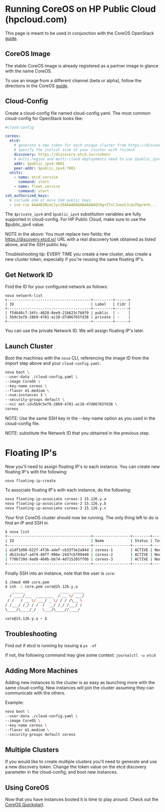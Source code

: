 # Running CoreOS on HP Public Cloud (hpcloud.com) 

This page is meant to be used in conjunction with the CoreOS OpenStack [guide][coreos-guide].

## CoreOS Image

The stable CoreOS image is already registered as a partner image in glance with the name CoreOS.

To use an image from a different channel (beta or alpha), follow the directions in the CoreOS [guide][coreos-guide].

[coreos-guide]: https://coreos.com/docs/running-coreos/platforms/openstack/

## Cloud-Config

Create a cloud-config file named cloud-config.yaml.  The most common cloud-config for OpenStack looks like:

```yaml
#cloud-config

coreos:
  etcd:
    # generate a new token for each unique cluster from https://discovery.etcd.io/new?size=3
    # specify the initial size of your cluster with ?size=X
    discovery: https://discovery.etcd.io/<token>
    # multi-region and multi-cloud deployments need to use $public_ipv4
    addr: $public_ipv4:4001
    peer-addr: $public_ipv4:7001
  units:
    - name: etcd.service
      command: start
    - name: fleet.service
      command: start
ssh_authorized_keys:
  # include one or more SSH public keys
  - ssh-rsa AAAAB3NzaC1yc2EAAAADAQABAAABAQC0g+ZTxC7weoIJLUafOgrm+h...
```

The `$private_ipv4` and `$public_ipv4` substitution variables are fully supported in cloud-config. For HP Public Cloud, make sure to use the $public_ipv4 value.

NOTE in the above: You must replace two fields: the https://discovery.etcd.io/<token> URL with a real discovery toek obtained as listed above, and the SSH public key.

Troubleshooting tip: EVERY TIME you create a new cluster, also create a new cluster token, especially if you're reusing the same floating IP's.

## Get Network ID

Find the ID for your configured network as follows:

```
nova network-list
+--------------------------------------+---------+------+
| ID                                   | Label   | Cidr |
+--------------------------------------+---------+------+
| f54b48c7-34fc-4828-8ee9-21b623c7b8f9 | public  | -    |
| 5b9c5ef6-28b9-4781-ac18-d7d86765fd38 | private | -    |
+--------------------------------------+---------+------+
```

You can use the private Network ID.  We will assign floating IP's later.

## Launch Cluster

Boot the machines with the `nova` CLI, referencing the image ID from the import step above and your `cloud-config.yaml`:

```sh
nova boot \
--user-data ./cloud-config.yaml \
--image CoreOS \
--key-name coreos \
--flavor m1.medium \
--num-instances 3 \
--security-groups default \
--nic net-id=5b9c5ef6-28b9-4781-ac18-d7d86765fd38 \
coreos
```

NOTE: Use the same SSH key in the --key-name option as you used in the cloud-config file.

NOTE: substitute the Network ID that you obtained in the previous step.

# Floating IP's

Now you'll need to assign floating IP's to each instance.  You can create new floating IP's with the following:

```nova floating-ip-create```

To associate floating IP's with each instance, do the following:

```sh
nova floating-ip-associate coreos-1 15.126.y.a
nova floating-ip-associate coreos-2 15.126.y.b
nova floating-ip-associate coreos-3 15.126.y.c
```

Your first CoreOS cluster should now be running. The only thing left to do is
find an IP and SSH in.

```sh
$ nova list
+--------------------------------------+-----------------+--------+------------+-------------+-------------------------------+
| ID                                   | Name            | Status | Task State | Power State | Networks                      |
+--------------------------------------+-----------------+--------+------------+-------------+-------------------------------+
| a1df1d98-622f-4f3b-adef-cb32f3e2a94d | coreos-1        | ACTIVE | None       | Running     | private=10.0.0.3, 15.126.y.a  |
| db13c6a7-a474-40ff-906e-2447cbf89440 | coreos-2        | ACTIVE | None       | Running     | private=10.0.0.4, 15.126.y.b  |
| f70b739d-9ad8-4b0b-bb74-4d715205ff0b | coreos-3        | ACTIVE | None       | Running     | private=10.0.0.5, 15.126.y.c  |
+--------------------------------------+-----------------+--------+------------+-------------+-------------------------------+
```

Finally SSH into an instance, note that the user is `core`:

```sh
$ chmod 400 core.pem
$ ssh -i core.pem core@15.126.y.a
   ______                ____  _____
  / ____/___  ________  / __ \/ ___/
 / /   / __ \/ ___/ _ \/ / / /\__ \
/ /___/ /_/ / /  /  __/ /_/ /___/ /
\____/\____/_/   \___/\____//____/

core@15.126.y.a ~ $
```

## Troubleshooting

Find out if etcd is running by issuing a ```ps -ef```

If not, the following command may give some context: ```journalctl -u etcd```

## Adding More Machines

Adding new instances to the cluster is as easy as launching more with the same 
cloud-config. New instances will join the cluster assuming they can communicate 
with the others.

Example:

```sh
nova boot \
--user-data ./cloud-config.yaml \
--image CoreOS \
--key-name coreos \
--flavor m1.medium \
--security-groups default coreos
```

## Multiple Clusters

If you would like to create multiple clusters you'll need to generate and use a
new discovery token. Change the token value on the etcd discovery parameter in the cloud-config, and boot new instances.

## Using CoreOS

Now that you have instances booted it is time to play around.
Check out the [CoreOS Quickstart][coreos-quickstart].

[coreos-quickstart]: https://coreos.com/docs/quickstart/
